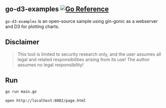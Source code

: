 ## go-d3-examples [![Go Reference][1]][2]

`go-d3-examples` is an open-source sample using gin-gonic as a webserver and D3 for plotting charts.

## Disclaimer
> This tool is limited to security research only, and the user assumes all legal and related responsibilities arising from its use! The author assumes no legal responsibility!

## Run
```bash
go run main.go

open http://localhost:8082/page.html
```


[1]: https://pkg.go.dev/badge/github.com/teocci/go-d3-examples.svg
[2]: https://pkg.go.dev/github.com/teocci/go-d3-examples
[3]: https://github.com/teocci/go-d3-examples/releases/tag/v1.0.0



